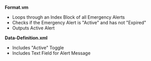 **Format.vm**

* Loops through an Index Block of all Emergency Alerts
* Checks if the Emergency Alert is "Active" and has not "Expired"
* Outputs Active Alert


**Data-Definition.xml**

* Includes "Active" Toggle
* Includes Text Field for Alert Message
